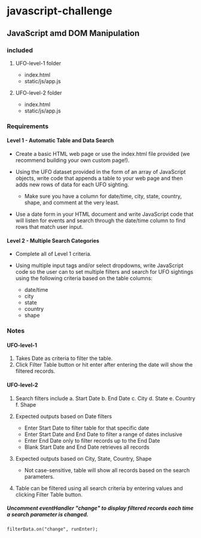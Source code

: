 # javascript-challenge
 
## JavaScript amd DOM Manipulation

### included
1. UFO-level-1 folder
    * index.html
    * static/js/app.js

2. UFO-level-2 folder
    * index.html
    * static/js/app.js

### Requirements

#### Level 1 - Automatic Table and Data Search
* Create a basic HTML web page or use the index.html file provided (we recommend building your own custom page!).

* Using the UFO dataset provided in the form of an array of JavaScript objects, write code that appends a table to your web page and then adds new rows of data for each UFO sighting.

    * Make sure you have a column for date/time, city, state, country, shape, and comment at the very least.

* Use a date form in your HTML document and write JavaScript code that will listen for events and search through the date/time column to find rows that match user input.

#### Level 2 - Multiple Search Categories
* Complete all of Level 1 criteria.

* Using multiple input tags and/or select dropdowns, write JavaScript code so the user can to set multiple filters and search for UFO sightings using the following criteria based on the table columns:

    * date/time
    * city
    * state
    * country
    * shape

### Notes 
#### UFO-level-1
1.  Takes Date as criteria to filter the table.
2.  Click Filter Table button or hit enter after entering the date will show the filtered records.

#### UFO-level-2
1. Search filters include
    a. Start Date
    b. End Date
    c. City
    d. State
    e. Country
    f. Shape

2. Expected outputs based on Date filters
    * Enter Start Date to filter table for that specific date
    * Enter Start Date and End Date to filter a range of dates inclusive
    * Enter End Date only to filter records up to the End Date
    * Blank Start Date and End Date retrieves all records

3. Expected outputs based on City, State, Country, Shape
    * Not case-sensitive, table will show all records based on the search parameters.

4. Table can be filtered using all search criteria by entering values and clicking Filter Table button.

##### Uncomment eventHandler "change" to display filtered records each time a search parameter is changed.
```
filterData.on("change", runEnter);
```

